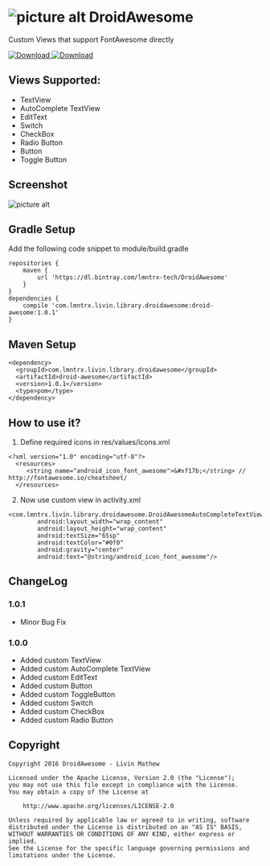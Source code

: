 # ![picture alt](https://lh4.googleusercontent.com/aZYMAdUdEazOLA1YN3dJxCu3_p_KOxJBUsbPuCTPJaRj85x-dZdV0f3HIeH1jFVLKfoVcWRK=w1313-h654 "Icon") DroidAwesome
Custom Views that support FontAwesome directly

[ ![Download](https://api.bintray.com/packages/lmntrx-tech/DroidAwesome/droid-awesome/images/download.svg) ](https://bintray.com/lmntrx-tech/DroidAwesome/droid-awesome/_latestVersion) [ ![Download](https://jitpack.io/v/Livin21/DroidAwesome.svg "jitpack.io") ](https://jitpack.io/#Livin21/DroidAwesome/v1.0.1)

## Views Supported: ##
* TextView
* AutoComplete TextView
* EditText
* Switch
* CheckBox
* Radio Button
* Button
* Toggle Button

## Screenshot ##
![picture alt](https://lh4.googleusercontent.com/TN3y4ipqjTAHQJKV7Ok88uobRM1QZIthvYJqgA4BQ4g9I5DsPCMmgBE38nc8Y8SSsq5YdwUqrsztcgM=w971-h654-rw "Screenshot")

## Gradle Setup ##
Add the following code snippet to module/build.gradle
```
repositories {
    maven {
        url 'https://dl.bintray.com/lmntrx-tech/DroidAwesome'
    }
}
dependencies {
    compile 'com.lmntrx.livin.library.droidawesome:droid-awesome:1.0.1'
}
```


## Maven Setup ##
```
<dependency>
  <groupId>com.lmntrx.livin.library.droidawesome</groupId>
  <artifactId>droid-awesome</artifactId>
  <version>1.0.1</version>
  <type>pom</type>
</dependency>
```

## How to use it? ##
1. Define required icons in res/values/icons.xml
```
<?xml version="1.0" encoding="utf-8"?>
  <resources>
     <string name="android_icon_font_awesome">&#xf17b;</string> // http://fontawesome.io/cheatsheet/
  </resources>
```
2. Now use custom view in activity.xml
```
<com.lmntrx.livin.library.droidawesome.DroidAwesomeAutoCompleteTextView
        android:layout_width="wrap_content"
        android:layout_height="wrap_content"
        android:textSize="65sp"
        android:textColor="#0f0"
        android:gravity="center"
        android:text="@string/android_icon_font_awesome"/>
```

## ChangeLog ##

### 1.0.1 ###
* Minor Bug Fix

### 1.0.0 ###
* Added custom TextView
* Added custom AutoComplete TextView
* Added custom EditText
* Added custom Button
* Added custom ToggleButton
* Added custom Switch
* Added custom CheckBox
* Added custom Radio Button

## Copyright ##
```
Copyright 2016 DroidAwesome - Livin Mathew

Licensed under the Apache License, Version 2.0 (the "License");
you may not use this file except in compliance with the License.
You may obtain a copy of the License at

    http://www.apache.org/licenses/LICENSE-2.0

Unless required by applicable law or agreed to in writing, software
distributed under the License is distributed on an "AS IS" BASIS,
WITHOUT WARRANTIES OR CONDITIONS OF ANY KIND, either express or implied.
See the License for the specific language governing permissions and
limitations under the License.
```
